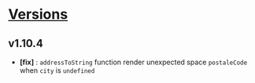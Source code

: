 # [Versions](https://github.com/Tracktor/react-utils/releases)

## v1.10.4
- **[fix]** : `addressToString` function render unexpected space `postaleCode` when `city` is `undefined`
